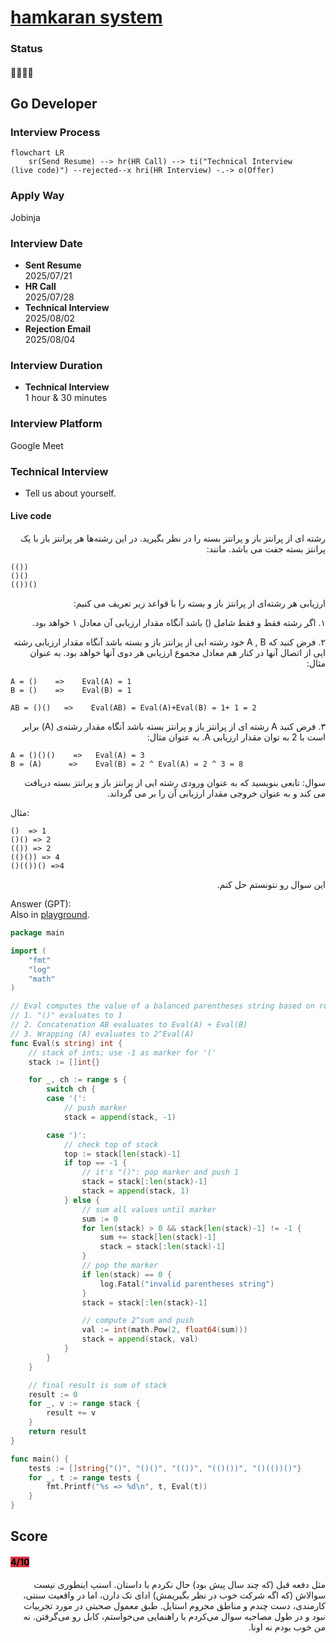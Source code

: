 # [hamkaran system](https://www.systemgroup.net/)

### Status
#### 📜📞🔧❌

## Go Developer

### Interview Process
```mermaid
flowchart LR
    sr(Send Resume) --> hr(HR Call) --> ti("Technical Interview
(live code)") --rejected--x hri(HR Interview) -.-> o(Offer)
```

### Apply Way
Jobinja

### Interview Date
- **Sent Resume**<br />2025/07/21
- **HR Call**<br />2025/07/28
- **Technical Interview**<br />2025/08/02
- **Rejection Email**<br />2025/08/04

### Interview Duration
- **Technical Interview**<br />1 hour & 30 minutes

### Interview Platform
Google Meet

### Technical Interview
- Tell us about yourself.
#### Live code
<p dir="rtl">
رشته ای از پرانتز باز و پرانتز بسته را در نظر بگیرید. در این رشته‌ها هر پرانتز باز با یک پرانتز بسته جفت می باشد. مانند:

</p>

```
(())
()()
(())()
```
<p dir="rtl">
ارزیابی هر رشته‌ای از پرانتز باز و بسته را با قواعد زیر تعریف می کنیم:
</p>
<p dir="rtl">
۱. اگر رشته فقط و فقط شامل () باشد آنگاه مقدار ارزیابی آن معادل ۱ خواهد بود.

</p>
<p dir="rtl">
۲. فرض کنید که A  , ‌B  خود رشته ایی از پرانتز باز و بسته باشد آنگاه مقدار ارزیابی رشته ایی از اتصال آنها در کنار هم معادل مجموع ارزیابی هر دوی آنها خواهد بود. به عنوان مثال:
</p>

</p>

```
A = ()    =>    Eval(A) = 1
B = ()    =>    Eval(B) = 1

AB = ()()   =>    Eval(AB) = Eval(A)+Eval(B) = 1+ 1 = 2
```

<p dir="rtl">
۳. فرض کنید A رشته ای از پرانتز باز و پرانتز بسته باشد آنگاه مقدار رشته‌ی (A) برابر است با 2 به توان مقدار ارزیابی A. به عنوان مثال:
</p>

```
A = ()()()    =>   Eval(A) = 3
B = (A)      =>    Eval(B) = 2 ^ Eval(A) = 2 ^ 3 = 8
```


<p dir="rtl">
سوال: تابعی بنویسید که به عنوان ورودی رشته ایی از پرانتز باز و پرانتز بسته دریافت می کند و به عنوان خروجی مقدار ارزیابی آن را بر می گرداند.

مثال:
</p>

```
()  => 1
()() => 2
(()) => 2
(()()) => 4
()(())() =>4
```

</p>

<p dir="rtl">
این سوال رو نتونستم حل کنم.
</p>

Answer (GPT): <br />
Also in [playground](https://go.dev/play/p/Km2_nHMvixo).
```go
package main

import (
	"fmt"
	"log"
	"math"
)

// Eval computes the value of a balanced parentheses string based on rules:
// 1. "()" evaluates to 1
// 2. Concatenation AB evaluates to Eval(A) + Eval(B)
// 3. Wrapping (A) evaluates to 2^Eval(A)
func Eval(s string) int {
	// stack of ints; use -1 as marker for '('
	stack := []int{}

	for _, ch := range s {
		switch ch {
		case '(':
			// push marker
			stack = append(stack, -1)

		case ')':
			// check top of stack
			top := stack[len(stack)-1]
			if top == -1 {
				// it's "()": pop marker and push 1
				stack = stack[:len(stack)-1]
				stack = append(stack, 1)
			} else {
				// sum all values until marker
				sum := 0
				for len(stack) > 0 && stack[len(stack)-1] != -1 {
					sum += stack[len(stack)-1]
					stack = stack[:len(stack)-1]
				}
				// pop the marker
				if len(stack) == 0 {
					log.Fatal("invalid parentheses string")
				}
				stack = stack[:len(stack)-1]

				// compute 2^sum and push
				val := int(math.Pow(2, float64(sum)))
				stack = append(stack, val)
			}
		}
	}

	// final result is sum of stack
	result := 0
	for _, v := range stack {
		result += v
	}
	return result
}

func main() {
	tests := []string{"()", "()()", "(())", "(()())", "()(())()"}
	for _, t := range tests {
		fmt.Printf("%s => %d\n", t, Eval(t))
	}
}
```


## Score
<h4><mark style="background-color:#DC3545">4/10</mark></h4>

<p dir="rtl">
مثل دفعه قبل (که چند سال پیش بود) حال نکردم با داستان. اسنپ اینطوری نیست سوالاش (که اگه شرکت خوب در نظر بگیریمش) ادای تک دارن، اما در واقعیت سنتی، کارمندی، دست چندم و مناطق محروم استایل. طبق معمول صحبتی در مورد تجربیات نبود و در طول مصاحبه سوال می‌کردم یا راهنمایی می‌خواستم، کابل رو می‌گرفتن. نه من خوب بودم نه اونا.
</p>
